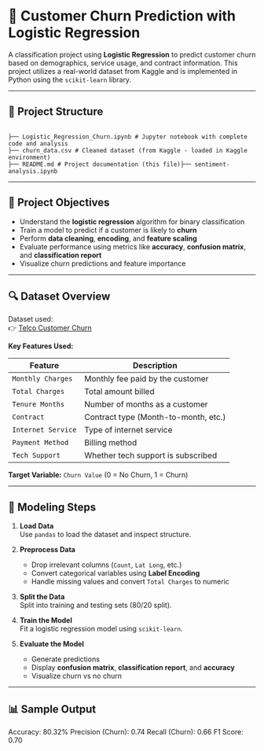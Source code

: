 # 🔁 Customer Churn Prediction with Logistic Regression

A classification project using **Logistic Regression** to predict customer churn based on demographics, service usage, and contract information. This project utilizes a real-world dataset from Kaggle and is implemented in Python using the `scikit-learn` library.

---

## 📁 Project Structure

```

├── Logistic_Regression_Churn.ipynb # Jupyter notebook with complete code and analysis
├── churn_data.csv # Cleaned dataset (from Kaggle - loaded in Kaggle environment)
├── README.md # Project documentation (this file)├── sentiment-analysis.ipynb

```
---

## 🎯 Project Objectives

- Understand the **logistic regression** algorithm for binary classification  
- Train a model to predict if a customer is likely to **churn**  
- Perform **data cleaning**, **encoding**, and **feature scaling**  
- Evaluate performance using metrics like **accuracy**, **confusion matrix**, and **classification report**  
- Visualize churn predictions and feature importance

---

## 🔍 Dataset Overview

Dataset used:  
👉 [Telco Customer Churn](https://www.kaggle.com/datasets/blastchar/telco-customer-churn)

**Key Features Used:**

| Feature               | Description                                 |
|-----------------------|---------------------------------------------|
| `Monthly Charges`     | Monthly fee paid by the customer            |
| `Total Charges`       | Total amount billed                         |
| `Tenure Months`       | Number of months as a customer              |
| `Contract`            | Contract type (Month-to-month, etc.)        |
| `Internet Service`    | Type of internet service                    |
| `Payment Method`      | Billing method                              |
| `Tech Support`        | Whether tech support is subscribed          |

**Target Variable:** `Churn Value` (0 = No Churn, 1 = Churn)

---

## 🧠 Modeling Steps

1. **Load Data**  
   Use `pandas` to load the dataset and inspect structure.

2. **Preprocess Data**  
   - Drop irrelevant columns (`Count`, `Lat Long`, etc.)  
   - Convert categorical variables using **Label Encoding**  
   - Handle missing values and convert `Total Charges` to numeric

3. **Split the Data**  
   Split into training and testing sets (80/20 split).

4. **Train the Model**  
   Fit a logistic regression model using `scikit-learn`.

5. **Evaluate the Model**  
   - Generate predictions  
   - Display **confusion matrix**, **classification report**, and **accuracy**  
   - Visualize churn vs no churn

---

## 📊 Sample Output

Accuracy: 80.32%
Precision (Churn): 0.74
Recall (Churn): 0.66
F1 Score: 0.70
